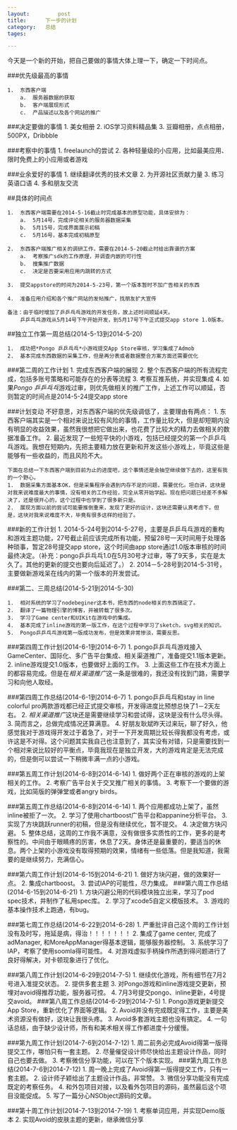 ```yaml
---
layout: 		post
title:		下一步的计划
category:	总结
tages:		

---
```


今天是一个新的开始，把自己要做的事情大体上理一下，确定一下时间点。

###优先级最高的事情

	1.	东西客户端
		a.	服务器数据的获取
		b.	客户端展现形式
		c.	产品描述以及各个网站的推广
	

###决定要做的事情
	1.	美女相册
	2.	iOS学习资料精品集
	3.	豆瓣相册，点点相册，500PX，Dribbble


###考察中的事情
	1.	freelaunch的尝试
	2.	各种轻量级的小应用，比如最美应用、限时免费上的小应用或者游戏


###业余爱好的事情
	1.	继续翻译优秀的技术文章
	2.	为开源社区贡献力量
	3.	练习英语口语
	4.	多和朋友交流


##具体的时间点

	1.	东西客户端需要在2014-5-16截止时完成基本的原型功能，具体安排为：
		a.	5月14号，完成评论相关的服务器数据采集
		b.	5月15号，完成界面展示初稿
		c.	5月16号，基本完成初稿原型
		
	2.	东西客户端推广相关的调研工作，需要在2014-5-20截止时给出靠谱的方案
		a.	考察推广sdk的工作原理，并调查内嵌的可行性
		b.	搜集推广数据
		c.	决定是否要采用应用内跳转的方式
	
	3.	提交appstore的时间为2014-5-23号，第一个版本暂时不加广告相关的东西
	
	4.	准备应用介绍和各个推广网站的发帖推广，找朋友扩大宣传
	
	备注：由于临时增加了乒乒乓乓游戏的开发任务，故上述时间顺延4天。
		乒乒乓乓游戏从5月14号下午开始开发，到5月17号下午正式提交app store 1.0版本。		

	
##独立工作第一周总结(2014-5-13到2014-5-20)
	
	1.	成功把*Pongo 乒乒乓乓*小游戏提交App Store审核，学习集成了Admob
	2.	基本完成东西数据的采集工作，但是再分表或者数据整合方案方面还需要优化

###第二周的工作计划
	1.	完成东西客户端的展现
	2.	整个东西客户端的所有流程完成，包括多账号策略和可能存在的分表等流程
	3.	考察互推系统，并实现集成
	4.	如果*Pongo 乒乒乓乓*游戏过审，则优先做相关的推广工作，上述工作可以顺延，否则暂定的时间点是2014-5-24提交app store


###计划变动
	不好意思，对东西客户端的优先级调低了，主要理由有两点：
	1.	东西客户端其实是一个相对来说比较有风险的事情，工作量比较大，但是却短期内没有明显的收益效果，虽然我很想把它做出来，也花费了比较大的精力去做相关的数据准备工作。
	2.	最近发现了一些短平快的小游戏，包括已经提交的第一个乒乒乓乓游戏。我想在短期内，先把主要精力放在更新和开发这些小游戏上，毕竟这些是能够有一些收益的，而且风险不大。
	
	下面在总结一下东西客户端到目前为止的进度吧，这个事情还是会抽空继续做下去的，这里有我的一个野心。
	1.	数据采集方面基本OK，但是采集程序会遇到内存不足的问题，需要优化。坦白讲，这块是对我来说难度最大的事情，没有相关的工作经验，完全从零开始学起。现在把问题已经差不多解决了，还是很开心的，这个过程中也学到了很多新只是。
	2.	展现方面以前的尝试可能要推倒重来，发现了更好的设计，这块还需要认真考虑下。但是，这块对我来说难度不大，毕竟有很多这样的经验了。

###新的工作计划
	1.	2014-5-24号到2014-5-27号，主要是乒乒乓乓游戏的重构和游戏主题功能，27号截止前应该完成所有功能，预留28号一天时间用于处理各种琐事，暂定28号提交app store，这个时间由app store通过1.0版本审核的时间最终决定。（补充：pongo乒乒乓乓1.0在5月30号才过审，等了9天多，实在是太久了。其他的更新的提交也要向后延迟了。）
	2.	2014－5-28号到2014-5-31号，主要做新游戏呆在线内的第一个版本的开发尝试。
	
###第二、三周总结(2014-5-21到2014-5-30)
	
	1.	相对系统的学习了nodebeginer这本书，把东西的node相关的东西搞定了。
	2.	翻译了一篇物理引擎的博客，并被转载了很多次。
	3.	学习了Game center和UIKit在游戏中的集成。
	4.	基本完成了inline游戏的第一版工作，在这个过程中学习了sketch，svg相关的知识。
	5.	Pongo乒乒乓乓游戏第一版成功发布，但是效果非常惨淡，需要反思。
	

###第四周工作计划(2014-6-1到2014-6-7)
	1.	pongo乒乒乓乓游戏接入GameCenter、国际化、多广告平台集成、相关渠道推广，准备提交1.1版本更新。
	2.	inline游戏提交1.0版本，也要做好上面的工作。	3.	上面这些工作在技术方面上的都容易完成。但是在*相关渠道推广*这一条是很难的，我还没有找到门路，需要学习和向他人取经。

###第四周工作总结(2014-6-1到2014-6-7)
	1.	pongo乒乒乓乓和stay in line colorful pro两款游戏都已经正式提交审核，开发得进度比预想总快了1－2天左右。
	2.	*相关渠道推广*这块还是需要继续学习和尝试得，这块是没有什么尽头得。	3.	简而言之，总做完成情况还算满意。
	4.	好朋友耿斌昨天过来玩，聊了好久，他感觉我对于游戏得开发过于着急了，对于一下开发周期比较长得我都没有考虑，或许这是不对得。这个问题其实我自己也注意到了，其实没有对错，只是需要找到一个相对来说比较好的平衡点，毕竟我现在是独立开发，大的游戏肯定是无法完成的，但是倒可以尝试一下稍微丰满一点的小游戏。


###第五周工作计划(2014-6-8到2014-6-14)
	1.	做好两个正在审核的游戏的上架相关的工作。
	2.	考察广告平台关于交叉推广相关的事情。
	3.	考察下一个要做的游戏，比如简版的弹弹堂或者angry birds。
	
###第五周工作总结(2014-6-8到2014-6-14)
	1.	两个应用都成功上架了，虽然inline被拒了一次。
	2.	学习了使用chartboost广告平台和appanine分析平台。
	3.	实现了方块跳跃runner的初稿，但是没有继续优化，暂不提交。
	4.	决定做方块闪避。
	5.	整体总结，这周的工作我不满意，没有做很多实质性的工作，更多的是考察性的。中间由于眼睛疼的厉害，休息了2天。身体还是最重要的，要适当的休息。两个上架的小游戏没有取得预期的效果，情绪有一些低落。但是我知道，我需要的是继续努力，充满信心。
	
###第六周工作计划(2014-6-15到2014-6-21)
	1.	做好方块闪避，做的效果好一点。
	2.	集成chartboost。
	3.	尝试IAP的可能性，尽力集成。
###第六周工作总结(2014-6-15到2014-6-21)
	1.	方块闪避公用的代码模块独立出来，学习了pod spec技术，并制作了私用spec库。
	2.	学习了xcode5自定义模版技术。
	3.	游戏的基本操作技术上跑通，有bug。
	
###第七周工作总结(2014-6-22到2014-6-28)
	1.	严重批评自己这个周的工作计划没有及时写，拖延是病，得治！！！！！！！
	2.	集成了game center, 完成了adManager, 和MoreAppManager得基本逻辑，能够服务器控制。
	3.	系统学习了IAP，考察了使用soomla得可能性。
	4.	对游戏虚拟手柄操作所遇到得问题进行了良好得解决，对卡顿现象进行了优化。
	
###第八周工作计划(2014-6-29到2014-7-5)
	1.	继续优化游戏，所有细节在7月2号进入准提交状态。
	2.	提供多套主题
	3.	对Pongo游戏和inline游戏提交更新，预埋对avoid得推荐功能，服务器可控。
	4.	7月3号提交pongo、inline更新，4号提交avoid。
###第八周工作总结(2014-6-29到2014-7-5)
	1.	Pongo游戏更新提交App Store，重新优化了界面等逻辑。
	2.	Avoid并没有完成既定得工作，主要是美术资源没有做好，这块让我很头疼。
	3.	Avoid多套游戏主题也没有搞定。
	4.	一句话总结，由于缺少设计师，所有和美术相关得工作都进度十分缓慢。
	
###第九周工作计划(2014-7-6到2014-7-12)
	1.	周二前务必完成Avoid得第一版得提交工作，哪怕只有一套主题。
	2.	尽量催促设计师尽快给出主题设计作品，同时自己也要去做。
	3.	考察微信分享功能，可以在下个版本实现。
###第九周工作总结(2014-7-6到2014-7-12)
	1.	周一晚上完成了Avoid得第一版得提交工作，只有一套主题。
	2.	设计师子颖给出了主题设计作品，非常赞。
	3.	微信分享功能没有完成既定的考察任务。
	4.	和外包项目对接，以及看外包项目的源码，虽然最后这个项目没能促成。
	5.	写了一篇分心NSObject源码的文章。
	
###第十周工作计划(2014-7-13到2014-7-19)
	1.	考察单词应用，并实现Demo版本
	2.	实现Avoid的皮肤主题的更新，继承微信分享
